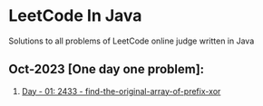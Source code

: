 # LeetCode In Java

Solutions to all problems of LeetCode online judge written in Java

## Oct-2023 [One day one problem]:

1. [Day - 01: 2433 - find-the-original-array-of-prefix-xor]()
